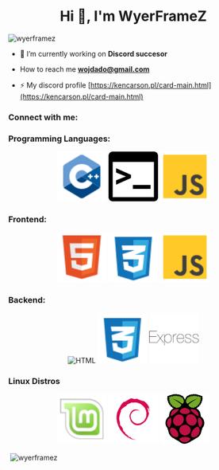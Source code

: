 <h1 align="center">Hi 👋, I'm WyerFrameZ</h1>
<p align="left"> <img src="https://komarev.com/ghpvc/?username=wyerframez&label=Profile%20views&color=0e75b6&style=plastic" alt="wyerframez" /> </p>

- 🔭 I’m currently working on **Discord succesor**

- How to reach me **wojdado@gmail.com**

- ⚡ My discord profile [https://kencarson.pl/card-main.html](https://kencarson.pl/card-main.html)

<h3 align="left">Connect with me:</h3>
<p align="left">
</p>

<h3 align="left">Programming Languages:</h3>

<p align="center">
  <img src="cpp.svg" width="100" alt="HTML" />
  <img src="bash.svg" width="100" alt="CSS" />
  <img src="js.svg" width="100" alt="JavaScript" />
</p>

<h3 align="left">Frontend:</h3>

<p align="center">
  <img src="html.svg" width="100" alt="HTML" />
  <img src="css.svg" width="100" alt="CSS" />
  <img src="js.svg" width="100" alt="JavaScript" />
</p>

<h3 align="left">Backend:</h3>

<p align="center">
  <img src="node.svg" width="100" alt="HTML" />
  <img src="css.svg" width="100" alt="CSS" />
  <img src="express.svg" width="100" alt="JavaScript" />
</p>

<h3 align="left">Linux Distros</h3>

<p align="center">
  <img src="mint.svg" width="100" alt="HTML" />
  <img src="debian.svg" width="100" alt="CSS" />
  <img src="rasperry.svg" width="100" alt="JavaScript" />
</p>

<p>&nbsp;<img align="center" src="https://github-readme-stats.vercel.app/api?username=wyerframez&show_icons=true&locale=en" alt="wyerframez" /></p>
